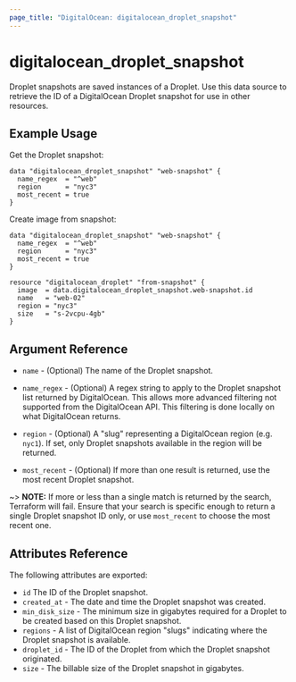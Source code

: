 ```yaml
---
page_title: "DigitalOcean: digitalocean_droplet_snapshot"
---
```


# digitalocean\_droplet\_snapshot

Droplet snapshots are saved instances of a Droplet. Use this data
source to retrieve the ID of a DigitalOcean Droplet snapshot for use in other
resources.

## Example Usage

Get the Droplet snapshot:

```hcl
data "digitalocean_droplet_snapshot" "web-snapshot" {
  name_regex  = "^web"
  region      = "nyc3"
  most_recent = true
}
```

Create image from snapshot:

```hcl
data "digitalocean_droplet_snapshot" "web-snapshot" {
  name_regex  = "^web"
  region      = "nyc3"
  most_recent = true
}

resource "digitalocean_droplet" "from-snapshot" {
  image  = data.digitalocean_droplet_snapshot.web-snapshot.id
  name   = "web-02"
  region = "nyc3"
  size   = "s-2vcpu-4gb"
}
```


## Argument Reference

* `name` - (Optional) The name of the Droplet snapshot.

* `name_regex` - (Optional) A regex string to apply to the Droplet snapshot list returned by DigitalOcean. This allows more advanced filtering not supported from the DigitalOcean API. This filtering is done locally on what DigitalOcean returns.

* `region` - (Optional) A "slug" representing a DigitalOcean region (e.g. `nyc1`). If set, only Droplet snapshots available in the region will be returned.

* `most_recent` - (Optional) If more than one result is returned, use the most recent Droplet snapshot.

~> **NOTE:** If more or less than a single match is returned by the search,
Terraform will fail. Ensure that your search is specific enough to return
a single Droplet snapshot ID only, or use `most_recent` to choose the most recent one.

## Attributes Reference

The following attributes are exported:

* `id` The ID of the Droplet snapshot.
* `created_at` - The date and time the Droplet snapshot was created.
* `min_disk_size` - The minimum size in gigabytes required for a Droplet to be created based on this Droplet snapshot.
* `regions` - A list of DigitalOcean region "slugs" indicating where the Droplet snapshot is available.
* `droplet_id` - The ID of the Droplet from which the Droplet snapshot originated.
* `size` - The billable size of the Droplet snapshot in gigabytes.
